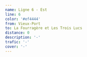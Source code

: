 ```yaml
---
name: Ligne 6 - Est
line: 6
color: '#ef4444'
from: Vieux-Port
to: La Fourragère et Les Trois Lucs
distance: 0
description: '-'
trafic: '-'
cover: '-'
---
```


##
